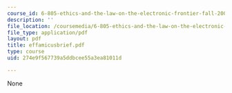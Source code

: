```yaml
---
course_id: 6-805-ethics-and-the-law-on-the-electronic-frontier-fall-2005
description: ''
file_location: /coursemedia/6-805-ethics-and-the-law-on-the-electronic-frontier-fall-2005/274e9f567739a5ddbcee55a3ea81011d_effamicusbrief.pdf
file_type: application/pdf
layout: pdf
title: effamicusbrief.pdf
type: course
uid: 274e9f567739a5ddbcee55a3ea81011d

---
```

None